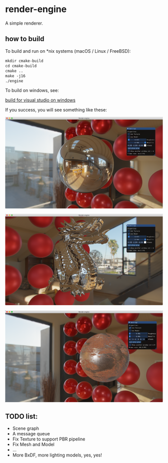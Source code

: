 # render-engine

A simple renderer.

## how to build

To build and run on *nix systems (macOS / Linux / FreeBSD):

```
mkdir cmake-build
cd cmake-build
cmake ..
make -j16
./engine
```

To build on windows, see:

[build for visual studio on windows](./doc/How-to-build-under-M$-Windows.md)

If you success, you will see something like these:

![screenshot1](doc/screenshot1.png)

![screenshot3](doc/screenshot3.png)

![screenshot2](doc/screenshot2.png)


## TODO list:

- Scene graph
- A message queue
- Fix Texture to support PBR pipeline
- Fix Mesh and Model
- ...
- More BxDF, more lighting models, yes, yes!
